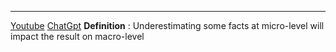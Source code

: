 ___

[Youtube](https://youtu.be/QapqOK2_7z8)
[ChatGpt](https://chatgpt.com/share/adfc7054-c100-4218-b287-79269e03eccd)
**Definition** : Underestimating some facts at micro-level will impact the result on macro-level